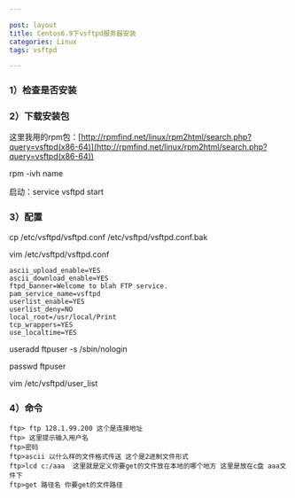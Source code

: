 ```yaml
---

post: layout
title: Centos6.9下vsftpd服务器安装
categories: Linux
tags: vsftpd

---
```


### 1）检查是否安装 ###

### 2）下载安装包 ###

这里我用的rpm包：[http://rpmfind.net/linux/rpm2html/search.php?query=vsftpd(x86-64)](http://rpmfind.net/linux/rpm2html/search.php?query=vsftpd(x86-64))

rpm -ivh name

启动：service vsftpd start

### 3）配置 ###

cp /etc/vsftpd/vsftpd.conf /etc/vsftpd/vsftpd.conf.bak

vim /etc/vsftpd/vsftpd.conf
	
	ascii_upload_enable=YES
	ascii_download_enable=YES
	ftpd_banner=Welcome to blah FTP service.
	pam_service_name=vsftpd
	userlist_enable=YES
	userlist_deny=NO
	local_root=/usr/local/Print
	tcp_wrappers=YES
	use_localtime=YES


useradd ftpuser -s /sbin/nologin

passwd ftpuser

vim /etc/vsftpd/user_list


### 4）命令 ###
	ftp> ftp 128.1.99.200 这个是连接地址
	ftp> 这里提示输入用户名
	ftp>密码 
	ftp>ascii 以什么样的文件格式传送 这个是2进制文件形式
	ftp>lcd c:/aaa  这里就是定义你要get的文件放在本地的哪个地方 这里是放在c盘 aaa文件下
	ftp>get 路径名 你要get的文件路径


